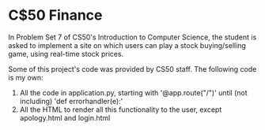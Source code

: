 # C$50 Finance
In Problem Set 7 of CS50's Introduction to Computer Science, the student is asked to implement a site on which users can play a stock buying/selling game, using real-time stock prices.

Some of this project's code was provided by CS50 staff. The following code is my own:

1. All the code in application.py, starting with '@app.route("/")' until (not including) 'def errorhandler(e):'
2. All the HTML to render all this functionality to the user, except apology.html and login.html
